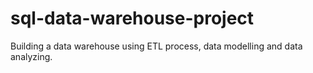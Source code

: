 # sql-data-warehouse-project
Building a data warehouse using ETL process, data modelling and data analyzing.
